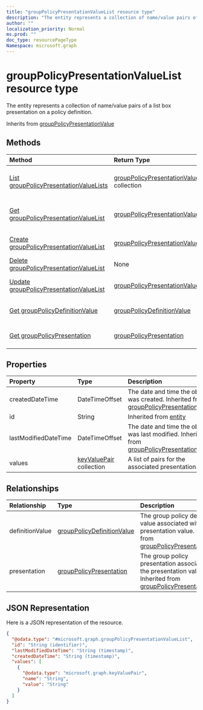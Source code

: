 ```yaml
---
title: "groupPolicyPresentationValueList resource type"
description: "The entity represents a collection of name/value pairs of a list box presentation on a policy definition."
author: ""
localization_priority: Normal
ms.prod: ""
doc_type: resourcePageType
Namespace: microsoft.graph
---
```



# groupPolicyPresentationValueList resource type

The entity represents a collection of name/value pairs of a list box presentation on a policy definition.


Inherits from [groupPolicyPresentationValue](../resources/groupPolicyPresentationValue.md)

## Methods
|Method|Return Type|Description|
|:---|:---|:---|
|[List groupPolicyPresentationValueLists](../api/grouppolicypresentationvaluelist-list.md)|[groupPolicyPresentationValueList](../resources/groupPolicyPresentationValueList.md) collection|List properties and relationships of the [groupPolicyPresentationValueList](../resources/grouppolicypresentationvaluelist.md) objects.|
|[Get groupPolicyPresentationValueList](../api/grouppolicypresentationvaluelist-get.md)|[groupPolicyPresentationValueList](../resources/groupPolicyPresentationValueList.md)|Read properties and relationships of the [groupPolicyPresentationValueList](../resources/grouppolicypresentationvaluelist.md) object.|
|[Create groupPolicyPresentationValueList](../api/grouppolicypresentationvaluelist-create.md)|[groupPolicyPresentationValueList](../resources/groupPolicyPresentationValueList.md)|Create a new [groupPolicyPresentationValueList](../resources/grouppolicypresentationvaluelist.md) object.|
|[Delete groupPolicyPresentationValueList](../api/grouppolicypresentationvaluelist-delete.md)|None|Deletes a [groupPolicyPresentationValueList](../resources/grouppolicypresentationvaluelist.md).|
|[Update groupPolicyPresentationValueList](../api/grouppolicypresentationvaluelist-update.md)|[groupPolicyPresentationValueList](../resources/groupPolicyPresentationValueList.md)|Update the properties of a [groupPolicyPresentationValueList](../resources/grouppolicypresentationvaluelist.md) object.|
|[Get groupPolicyDefinitionValue](../api/grouppolicydefinitionvalue-get.md)|[groupPolicyDefinitionValue](../resources/groupPolicyDefinitionValue.md)|Read properties and relationships of the [groupPolicyDefinitionValue](../resources/grouppolicydefinitionvalue.md) object.|
|[Get groupPolicyPresentation](../api/grouppolicypresentation-get.md)|[groupPolicyPresentation](../resources/groupPolicyPresentation.md)|Read properties and relationships of the [groupPolicyPresentation](../resources/grouppolicypresentation.md) object.|

## Properties
|Property|Type|Description|
|:---|:---|:---|
|createdDateTime|DateTimeOffset|The date and time the object was created. Inherited from [groupPolicyPresentationValue](../resources/groupPolicyPresentationValue.md)|
|id|String| Inherited from [entity](../resources/entity.md)|
|lastModifiedDateTime|DateTimeOffset|The date and time the object was last modified. Inherited from [groupPolicyPresentationValue](../resources/groupPolicyPresentationValue.md)|
|values|[keyValuePair](../resources/keyValuePair.md) collection|A list of pairs for the associated presentation.|

## Relationships
|Relationship|Type|Description|
|:---|:---|:---|
|definitionValue|[groupPolicyDefinitionValue](../resources/groupPolicyDefinitionValue.md)|The group policy definition value associated with the presentation value. Inherited from [groupPolicyPresentationValue](../resources/groupPolicyPresentationValue.md)|
|presentation|[groupPolicyPresentation](../resources/groupPolicyPresentation.md)|The group policy presentation associated with the presentation value. Inherited from [groupPolicyPresentationValue](../resources/groupPolicyPresentationValue.md)|

## JSON Representation
Here is a JSON representation of the resource.
<!-- {
  "blockType": "resource",
  "keyProperty": "id",
  "@odata.type": "microsoft.graph.groupPolicyPresentationValueList",
  "baseType": "microsoft.graph.groupPolicyPresentationValue",
  "openType": false
}
-->
``` json
{
  "@odata.type": "#microsoft.graph.groupPolicyPresentationValueList",
  "id": "String (identifier)",
  "lastModifiedDateTime": "String (timestamp)",
  "createdDateTime": "String (timestamp)",
  "values": [
    {
      "@odata.type": "microsoft.graph.keyValuePair",
      "name": "String",
      "value": "String"
    }
  ]
}
```


